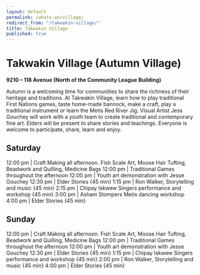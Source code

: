 ```yaml
---
layout: default
permalink: /whats-on/village/
redirect_from: "/takwakin-village/"
title: Takwakin Village
published: true
---
```


# Takwakin Village (Autumn Village)

**9210 – 118 Avenue (North of the Community League Building)**

Autumn is a welcoming time for communities to share
the richness of their heritage and traditions. At Takwakin
Village, learn how to play traditional First Nations games,
taste home-made bannock, make a craft, play a traditional
instrument or learn the Metis Red River Jig. Visual Artist Jess
Gouchey will work with a youth team to create traditional
and contemporary fine art. Elders will be present to share
stories and teachings. Everyone is welcome to participate,
share, learn and enjoy.

## Saturday

12:00 pm | Craft Making all afternoon. Fish Scale Art, Moose Hair Tufting, Beadwork and Quilling, Medicine Bags
12:00 pm | Traditional Games throughout the afternoon
12:00 pm | Youth art demonstration with Jesse Gouchey
12:30 pm | Elder Stories {45 min}
1:15 pm | Ron Walker, Storytelling and music {45 min}
2:15 pm | Chipay Iskwew Singers performance and workshop {45 min}
3:00 pm | Asham Stompers Metis dancing workshop
4:00 pm | Elder Stories {45 min}

## Sunday

12:00 pm | Craft Making all afternoon. Fish Scale Art, Moose Hair Tufting, Beadwork and Quilling, Medicine Bags
12:00 pm | Traditional Games throughout the afternoon
12:00 pm | Youth art demonstration with Jesse Gouchey
12:30 pm | Elder Stories {45 min}
1:15 pm | Chipay Iskwew Singers performance and workshop {45 min}
2:00 pm | Ron Walker, Storytelling and music {45 min}
4:00 pm | Elder Stories {45 min}
